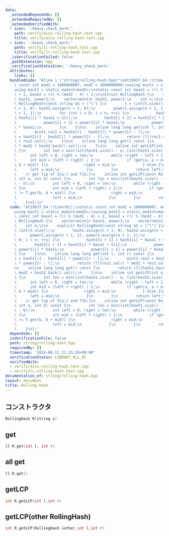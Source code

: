 ```yaml
---
data:
  _extendedDependsOn: []
  _extendedRequiredBy: []
  _extendedVerifiedWith:
  - icon: ':heavy_check_mark:'
    path: verify/aizu-rolling-hash.test.cpp
    title: verify/aizu-rolling-hash.test.cpp
  - icon: ':heavy_check_mark:'
    path: verify/lc-rolling-hash.test.cpp
    title: verify/lc-rolling-hash.test.cpp
  _isVerificationFailed: false
  _pathExtension: hpp
  _verificationStatusIcon: ':heavy_check_mark:'
  attributes:
    links: []
  bundledCode: "#line 1 \"string/rolling-hash.hpp\"\nmt19937_64 r(time(0));\nstatic\
    \ const int mod1 = 1000000007, mod2 = 1000000009;\nusing mint1 = static_modint<mod1>;\n\
    using mint2 = static_modint<mod2>;\nstatic const int base1 = r() % (mod1 - 4)\
    \ + 2, base2 = r() % (mod2 - 4) + 2;\n\nstruct RollingHash {\n    vector<mint1>\
    \ hash1, power1;\n    vector<mint2> hash2, power2;\n    int n;\n\n    explicit\
    \ RollingHash(const string &S = \"\") {\n        n = (int)S.size();\n        hash1.assign(n\
    \ + 1, 0), hash2.assign(n + 1, 0);\n        power1.assign(n + 1, 1), power2.assign(n\
    \ + 1, 1);\n        for (int i = 0; i < n; ++i) {\n            hash1[i + 1] =\
    \ hash1[i] * base1 + S[i];\n            hash2[i + 1] = hash2[i] * base2 + S[i];\n\
    \            power1[i + 1] = power1[i] * base1;\n            power2[i + 1] = power2[i]\
    \ * base2;\n        }\n    }\n\n    inline long long get(int l, int r) const {\n\
    \        mint1 res1 = hash1[r] - hash1[l] * power1[r - l];\n        mint2 res2\
    \ = hash2[r] - hash2[l] * power2[r - l];\n        return (ll)res1.val() * mod2\
    \ + res2.val();\n    }\n\n    inline long long get() const {\n        return (ll)hash1.back().val()\
    \ * mod2 + hash2.back().val();\n    }\n\n    inline int getLCP(int a, int b) const\
    \ {\n        int len = min((int)hash1.size() - a, (int)hash1.size() - b);\n  \
    \      int left = 0, right = len;\n        while (right - left > 1) {\n      \
    \      int mid = (left + right) / 2;\n            if (get(a, a + mid) != get(b,\
    \ b + mid)) {\n                right = mid;\n            } else {\n          \
    \      left = mid;\n            }\n        }\n        return left;\n    }\n\n\
    \    // get lcp of S[a:] and T[b:]\n    inline int getLCP(const RollingHash &T,\
    \ int a, int b) const {\n        int len = min((int)hash1.size() - a, (int)hash1.size()\
    \ - b);\n        int left = 0, right = len;\n        while (right - left > 1)\
    \ {\n            int mid = (left + right) / 2;\n            if (get(a, a + mid)\
    \ != T.get(b, b + mid)) {\n                right = mid;\n            } else {\n\
    \                left = mid;\n            }\n        }\n        return left;\n\
    \    }\n};\n"
  code: "mt19937_64 r(time(0));\nstatic const int mod1 = 1000000007, mod2 = 1000000009;\n\
    using mint1 = static_modint<mod1>;\nusing mint2 = static_modint<mod2>;\nstatic\
    \ const int base1 = r() % (mod1 - 4) + 2, base2 = r() % (mod2 - 4) + 2;\n\nstruct\
    \ RollingHash {\n    vector<mint1> hash1, power1;\n    vector<mint2> hash2, power2;\n\
    \    int n;\n\n    explicit RollingHash(const string &S = \"\") {\n        n =\
    \ (int)S.size();\n        hash1.assign(n + 1, 0), hash2.assign(n + 1, 0);\n  \
    \      power1.assign(n + 1, 1), power2.assign(n + 1, 1);\n        for (int i =\
    \ 0; i < n; ++i) {\n            hash1[i + 1] = hash1[i] * base1 + S[i];\n    \
    \        hash2[i + 1] = hash2[i] * base2 + S[i];\n            power1[i + 1] =\
    \ power1[i] * base1;\n            power2[i + 1] = power2[i] * base2;\n       \
    \ }\n    }\n\n    inline long long get(int l, int r) const {\n        mint1 res1\
    \ = hash1[r] - hash1[l] * power1[r - l];\n        mint2 res2 = hash2[r] - hash2[l]\
    \ * power2[r - l];\n        return (ll)res1.val() * mod2 + res2.val();\n    }\n\
    \n    inline long long get() const {\n        return (ll)hash1.back().val() *\
    \ mod2 + hash2.back().val();\n    }\n\n    inline int getLCP(int a, int b) const\
    \ {\n        int len = min((int)hash1.size() - a, (int)hash1.size() - b);\n  \
    \      int left = 0, right = len;\n        while (right - left > 1) {\n      \
    \      int mid = (left + right) / 2;\n            if (get(a, a + mid) != get(b,\
    \ b + mid)) {\n                right = mid;\n            } else {\n          \
    \      left = mid;\n            }\n        }\n        return left;\n    }\n\n\
    \    // get lcp of S[a:] and T[b:]\n    inline int getLCP(const RollingHash &T,\
    \ int a, int b) const {\n        int len = min((int)hash1.size() - a, (int)hash1.size()\
    \ - b);\n        int left = 0, right = len;\n        while (right - left > 1)\
    \ {\n            int mid = (left + right) / 2;\n            if (get(a, a + mid)\
    \ != T.get(b, b + mid)) {\n                right = mid;\n            } else {\n\
    \                left = mid;\n            }\n        }\n        return left;\n\
    \    }\n};"
  dependsOn: []
  isVerificationFile: false
  path: string/rolling-hash.hpp
  requiredBy: []
  timestamp: '2024-06-11 21:25:26+09:00'
  verificationStatus: LIBRARY_ALL_AC
  verifiedWith:
  - verify/aizu-rolling-hash.test.cpp
  - verify/lc-rolling-hash.test.cpp
documentation_of: string/rolling-hash.hpp
layout: document
title: Rolling Hash
---
```


## コンストラクタ

```cpp
RollingHash R(string s)
```

## get

```cpp
ll R.get(int l, int r)
```

## all get

```cpp
ll R.get()
```

## getLCP

```cpp
int R.getLCP(int l,int r)
```

## getLCP(other RollingHash)

```cpp
int R.getLCP(RollingHash &other,int l,int r)
```